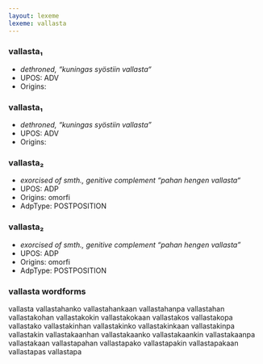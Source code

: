 ```yaml
---
layout: lexeme
lexeme: vallasta
---
```


###  vallasta₁

* _dethroned, “kuningas syöstiin vallasta“_
* UPOS:  ADV
* Origins: 


###  vallasta₁

* _dethroned, “kuningas syöstiin vallasta”_
* UPOS:  ADV
* Origins: 


###  vallasta₂

* _exorcised of smth., genitive complement “pahan hengen vallasta“_
* UPOS:  ADP
* Origins: omorfi 
* AdpType:  POSTPOSITION


###  vallasta₂

* _exorcised of smth., genitive complement “pahan hengen vallasta”_
* UPOS:  ADP
* Origins: omorfi 
* AdpType:  POSTPOSITION


### vallasta wordforms

vallasta
vallastahanko
vallastahankaan
vallastahanpa
vallastahan
vallastakohan
vallastakokin
vallastakokaan
vallastakos
vallastakopa
vallastako
vallastakinhan
vallastakinko
vallastakinkaan
vallastakinpa
vallastakin
vallastakaanhan
vallastakaanko
vallastakaankin
vallastakaanpa
vallastakaan
vallastapahan
vallastapako
vallastapakin
vallastapakaan
vallastapas
vallastapa

